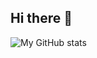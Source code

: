 ## Hi there 👋

![My GitHub stats](https://github-readme-stats.vercel.app/api?username=zhouchunpong&show_icons=true&hide=prs,issues&count_private=true&theme=ambient_gradient&hide_rank=true&include_all_commits=false)



<!--
**zhouchunpong/zhouchunpong** is a ✨ _special_ ✨ repository because its `README.md` (this file) appears on your GitHub profile.

Here are some ideas to get you started:

- 🔭 I’m currently working on ...
- 🌱 I’m currently learning ...
- 👯 I’m looking to collaborate on ...
- 🤔 I’m looking for help with ...
- 💬 Ask me about ...
- 📫 How to reach me: ...
- 😄 Pronouns: ...
- ⚡ Fun fact: ...
-->
